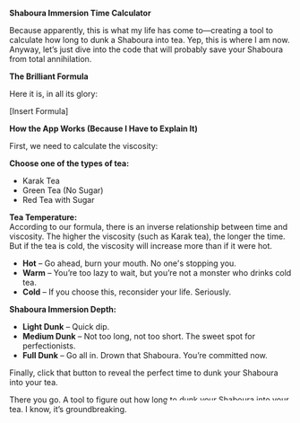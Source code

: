**Shaboura Immersion Time Calculator**

Because apparently, this is what my life has come to—creating a tool to calculate how long to dunk a Shaboura into tea. Yep, this is where I am now. Anyway, let’s just dive into the code that will probably save your Shaboura from total annihilation.

**The Brilliant Formula**

Here it is, in all its glory:

[Insert Formula]

**How the App Works (Because I Have to Explain It)**

First, we need to calculate the viscosity:

**Choose one of the types of tea:**
- Karak Tea
- Green Tea (No Sugar)
- Red Tea with Sugar

**Tea Temperature:**  
According to our formula, there is an inverse relationship between time and viscosity. The higher the viscosity (such as Karak tea), the longer the time. But if the tea is cold, the viscosity will increase more than if it were hot.

- **Hot** – Go ahead, burn your mouth. No one's stopping you.
- **Warm** – You’re too lazy to wait, but you’re not a monster who drinks cold tea.
- **Cold** – If you choose this, reconsider your life. Seriously.

**Shaboura Immersion Depth:**
- **Light Dunk** – Quick dip.
- **Medium Dunk** – Not too long, not too short. The sweet spot for perfectionists.
- **Full Dunk** – Go all in. Drown that Shaboura. You’re committed now.

Finally, click that button to reveal the perfect time to dunk your Shaboura into your tea.

There you go. A tool to figure out how long to dunk your Shaboura into your tea. I know, it’s groundbreaking.
